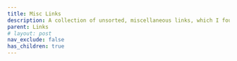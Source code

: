 ```yaml
---
title: Misc Links
description: A collection of unsorted, miscellaneous links, which I found interesting enough to save and share.
parent: Links
# layout: post
nav_exclude: false
has_children: true
---
```


